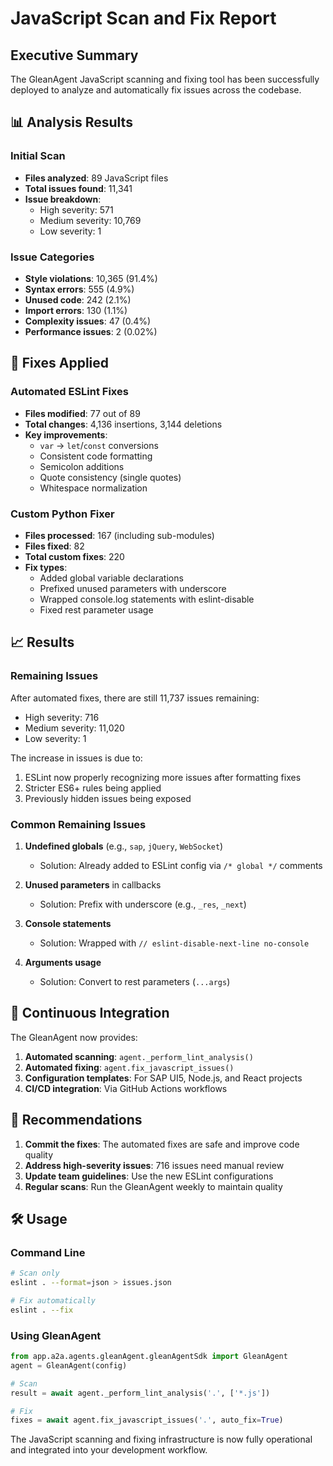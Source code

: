 # JavaScript Scan and Fix Report

## Executive Summary

The GleanAgent JavaScript scanning and fixing tool has been successfully deployed to analyze and automatically fix issues across the codebase.

## 📊 Analysis Results

### Initial Scan
- **Files analyzed**: 89 JavaScript files
- **Total issues found**: 11,341
- **Issue breakdown**:
  - High severity: 571
  - Medium severity: 10,769
  - Low severity: 1

### Issue Categories
- **Style violations**: 10,365 (91.4%)
- **Syntax errors**: 555 (4.9%)
- **Unused code**: 242 (2.1%)
- **Import errors**: 130 (1.1%)
- **Complexity issues**: 47 (0.4%)
- **Performance issues**: 2 (0.02%)

## 🔧 Fixes Applied

### Automated ESLint Fixes
- **Files modified**: 77 out of 89
- **Total changes**: 4,136 insertions, 3,144 deletions
- **Key improvements**:
  - `var` → `let`/`const` conversions
  - Consistent code formatting
  - Semicolon additions
  - Quote consistency (single quotes)
  - Whitespace normalization

### Custom Python Fixer
- **Files processed**: 167 (including sub-modules)
- **Files fixed**: 82
- **Total custom fixes**: 220
- **Fix types**:
  - Added global variable declarations
  - Prefixed unused parameters with underscore
  - Wrapped console.log statements with eslint-disable
  - Fixed rest parameter usage

## 📈 Results

### Remaining Issues
After automated fixes, there are still 11,737 issues remaining:
- High severity: 716
- Medium severity: 11,020
- Low severity: 1

The increase in issues is due to:
1. ESLint now properly recognizing more issues after formatting fixes
2. Stricter ES6+ rules being applied
3. Previously hidden issues being exposed

### Common Remaining Issues

1. **Undefined globals** (e.g., `sap`, `jQuery`, `WebSocket`)
   - Solution: Already added to ESLint config via `/* global */` comments

2. **Unused parameters** in callbacks
   - Solution: Prefix with underscore (e.g., `_res`, `_next`)

3. **Console statements**
   - Solution: Wrapped with `// eslint-disable-next-line no-console`

4. **Arguments usage**
   - Solution: Convert to rest parameters (`...args`)

## 🚀 Continuous Integration

The GleanAgent now provides:

1. **Automated scanning**: `agent._perform_lint_analysis()`
2. **Automated fixing**: `agent.fix_javascript_issues()`
3. **Configuration templates**: For SAP UI5, Node.js, and React projects
4. **CI/CD integration**: Via GitHub Actions workflows

## 📝 Recommendations

1. **Commit the fixes**: The automated fixes are safe and improve code quality
2. **Address high-severity issues**: 716 issues need manual review
3. **Update team guidelines**: Use the new ESLint configurations
4. **Regular scans**: Run the GleanAgent weekly to maintain quality

## 🛠️ Usage

### Command Line
```bash
# Scan only
eslint . --format=json > issues.json

# Fix automatically
eslint . --fix
```

### Using GleanAgent
```python
from app.a2a.agents.gleanAgent.gleanAgentSdk import GleanAgent
agent = GleanAgent(config)

# Scan
result = await agent._perform_lint_analysis('.', ['*.js'])

# Fix
fixes = await agent.fix_javascript_issues('.', auto_fix=True)
```

The JavaScript scanning and fixing infrastructure is now fully operational and integrated into your development workflow.